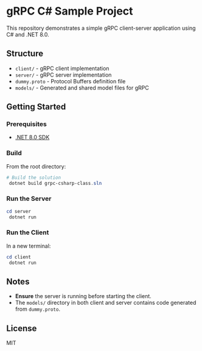 # gRPC C# Sample Project

This repository demonstrates a simple gRPC client-server application using C# and .NET 8.0.

## Structure

- `client/` - gRPC client implementation
- `server/` - gRPC server implementation
- `dummy.proto` - Protocol Buffers definition file
- `models/` - Generated and shared model files for gRPC

## Getting Started

### Prerequisites
- [.NET 8.0 SDK](https://dotnet.microsoft.com/download/dotnet/8.0)

### Build

From the root directory:

```powershell
# Build the solution
 dotnet build grpc-csharp-class.sln
```

### Run the Server

```powershell
cd server
 dotnet run
```

### Run the Client

In a new terminal:

```powershell
cd client
 dotnet run
```

## Notes
- **Ensure** the server is running before starting the client.
- The `models/` directory in both client and server contains code generated from `dummy.proto`.

## License
MIT
